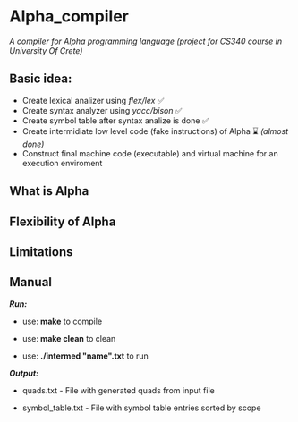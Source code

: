 # Alpha_compiler
*A compiler for *Alpha* programming language (project for CS340 course in University Of Crete)*
## Basic idea:
- Create lexical analizer using *flex/lex*  ✅
- Create syntax analyzer using *yacc/bison* ✅
- Create symbol table after syntax analize is done  ✅
- Create intermidiate low level code (fake instructions) of Alpha ⌛ *(almost done)*
- Construct final machine code (executable) and virtual machine for an execution enviroment
## What is Alpha
## Flexibility of Alpha
## Limitations
## Manual
***Run:***
- use: **make** to compile 

- use: **make clean** to clean 

- use: **./intermed "name".txt** to run 
                   
***Output:***       
- quads.txt - File with generated quads from input file

- symbol_table.txt -  File with symbol table entries sorted by scope

